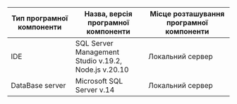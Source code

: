 | Тип програмної компоненти | Назва, версія програмної компоненти | Місце розташування програмної компоненти |
| ------------------------- | ----------------------------------- | ---------------------------------------- |
| IDE 						| SQL Server Management Studio v.19.2,<br> Node.js v.20.10 | Локальний сервер    |
| DataBase server			| Microsoft SQL Server v.14 		  | Локальний сервер						 |